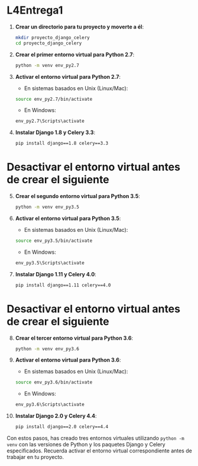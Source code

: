# L4Entrega1

1. **Crear un directorio para tu proyecto y moverte a él**:

    ```bash
    mkdir proyecto_django_celery
    cd proyecto_django_celery
    ```

2. **Crear el primer entorno virtual para Python 2.7**:

    ```bash
    python -m venv env_py2.7
    ```

3. **Activar el entorno virtual para Python 2.7**:

    - En sistemas basados en Unix (Linux/Mac):

    ```bash
    source env_py2.7/bin/activate
    ```

    - En Windows:

    ```bash
    env_py2.7\Scripts\activate
    ```

4. **Instalar Django 1.8 y Celery 3.3**:

    ```bash
    pip install django==1.8 celery==3.3
    ```
# Desactivar el entorno virtual antes de crear el siguiente

5. **Crear el segundo entorno virtual para Python 3.5**:

    ```bash
    python -m venv env_py3.5
    ```

6. **Activar el entorno virtual para Python 3.5**:

    - En sistemas basados en Unix (Linux/Mac):

    ```bash
    source env_py3.5/bin/activate
    ```

    - En Windows:

    ```bash
    env_py3.5\Scripts\activate
    ```

7. **Instalar Django 1.11 y Celery 4.0**:

    ```bash
    pip install django==1.11 celery==4.0
    ```
# Desactivar el entorno virtual antes de crear el siguiente

8. **Crear el tercer entorno virtual para Python 3.6**:

    ```bash
    python -m venv env_py3.6
    ```

9. **Activar el entorno virtual para Python 3.6**:

    - En sistemas basados en Unix (Linux/Mac):

    ```bash
    source env_py3.6/bin/activate
    ```

    - En Windows:

    ```bash
    env_py3.6\Scripts\activate
    ```

10. **Instalar Django 2.0 y Celery 4.4**:

    ```bash
    pip install django==2.0 celery==4.4
    ```

Con estos pasos, has creado tres entornos virtuales utilizando `python -m venv` con las versiones de Python y los paquetes Django y Celery especificados. Recuerda activar el entorno virtual correspondiente antes de trabajar en tu proyecto.
